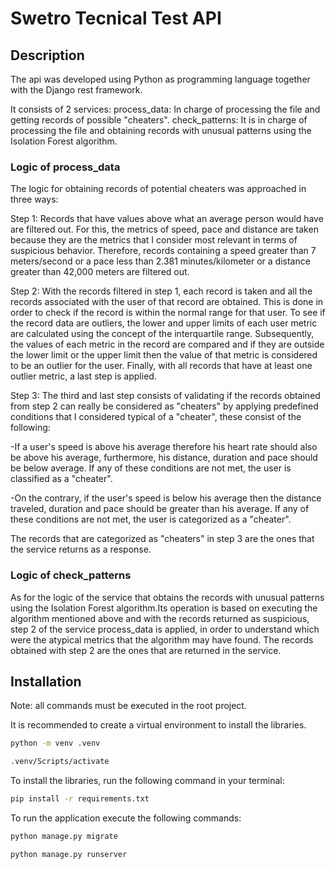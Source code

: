 # Swetro Tecnical Test API

## Description
The api was developed using Python as programming language together with the Django rest framework.

It consists of 2 services:
process_data: In charge of processing the file and getting records of possible "cheaters".
check_patterns: It is in charge of processing the file and obtaining records with unusual patterns using the Isolation Forest algorithm.

### Logic of process_data

The logic for obtaining records of potential cheaters was approached in three ways:

Step 1: Records that have values above what an average person would have are filtered out. For this, the metrics of speed, pace and distance are taken because they are the metrics that I consider most relevant in terms of suspicious behavior.  Therefore, records containing a speed greater than 7 meters/second or a pace less than 2.381 minutes/kilometer or a distance greater than 42,000 meters are filtered out.

Step 2: With the records filtered in step 1, each record is taken and all the records associated with the user of that record are obtained. This is done in order to check if the record is within the normal range for that user. To see if the record data are outliers, the lower and upper limits of each user metric are calculated using the concept of the interquartile range. Subsequently, the values of each metric in the record are compared and if they are outside the lower limit or the upper limit then the value of that metric is considered to be an outlier for the user. Finally, with all records that have at least one outlier metric, a last step is applied.

Step 3: The third and last step consists of validating if the records obtained from step 2 can really be considered as "cheaters" by applying predefined conditions that I considered typical of a "cheater", these consist of the following:

-If a user's speed is above his average therefore his heart rate should also be above his average, furthermore, his distance, duration and pace should be below average. If any of these conditions are not met, the user is classified as a "cheater".

-On the contrary, if the user's speed is below his average then the distance traveled, duration and pace should be greater than his average. If any of these conditions are not met, the user is categorized as a "cheater".

The records that are categorized as "cheaters" in step 3 are the ones that the service returns as a response.

### Logic of check_patterns

As for the logic of the service that obtains the records with unusual patterns using the Isolation Forest algorithm.Its operation is based on executing the algorithm mentioned above and with the records returned as suspicious, step 2 of the service process_data is applied, in order to understand which were the atypical metrics that the algorithm may have found. The records obtained with step 2 are the ones that are returned in the service.

## Installation

Note: all commands must be executed in the root project.

It is recommended to create a virtual environment to install the libraries.

```bash
python -m venv .venv
```

```bash
.venv/Scripts/activate
```

To install the libraries, run the following command in your terminal:

```bash
pip install -r requirements.txt
```

To run the application execute the following commands:

```bash
python manage.py migrate
```

```bash
python manage.py runserver
```


